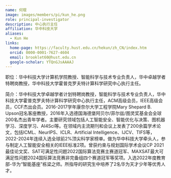 ```yaml
---
name: 何琨
image: images/members/pi/kun_he.png
role: principal-investigator
description: 中心执行主任
affiliation: 华中科技大学
aliases:
  - Kun He
links:
  home-page: https://faculty.hust.edu.cn/hekun/zh_CN/index.htm
  orcid: 0000-0001-7627-4604
  email: brooklet60@hust.edu.cn
  google-scholar: YTQnGJsAAAAJ
---
```


职位：华中科技大学计算机学院教授、智能科学与技术专业负责人，华中卓越学者特聘岗教授，华中科技大学霍普克罗夫特计算科学研究中心执行主任。

简介：华中科技大学卓越学者计划特聘岗教授，智能科学与技术专业负责人，华中科技大学霍普克罗夫特计算科学研究中心执行主任，ACM高级会员，IEEE高级会员，CCF杰出会员。2016-2017学年康奈尔大学工程学院Mary Shepard B. Upson冠名客座教授，2016年入选德国海德堡阿贝尔/菲尔兹/图灵奖基金会全球200名杰出青年学者。主要研究领域包括人工智能安全、智能优化与决策、图机器学习、深度学习、AI4Sci等。在领域内主流期刊和会议上发表了200余篇学术论文，包括ICML、NeurIPS、ICLR、Artificial Intelligence、IJCV、TIFS等，2022-2024年连续入选全球前2%顶尖科学家榜单。做为华中科技大学牵头人，参与制定人工智能安全相关的IEEE标准2项。曾获约束与规划国际学术会议CP 2021最佳论文奖、SAT可满足性问题2022国际算法竞赛主赛道冠军、MAXSAT最大可满足性问题2024国际算法竞赛非完备组四个赛道冠军等奖项。入选2022年度教育部-华为“智能基座”栋梁之师。所指导的研究生中培养了2名华为天才少年等优秀人才。
